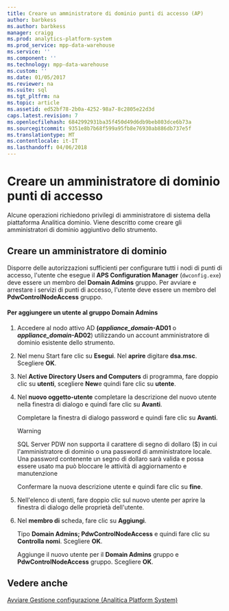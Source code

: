 ```yaml
---
title: Creare un amministratore di dominio punti di accesso (AP)
author: barbkess
ms.author: barbkess
manager: craigg
ms.prod: analytics-platform-system
ms.prod_service: mpp-data-warehouse
ms.service: ''
ms.component: ''
ms.technology: mpp-data-warehouse
ms.custom: ''
ms.date: 01/05/2017
ms.reviewer: na
ms.suite: sql
ms.tgt_pltfrm: na
ms.topic: article
ms.assetid: ed52bf78-2b0a-4252-98a7-8c2805e22d3d
caps.latest.revision: 7
ms.openlocfilehash: 6842992931ba35f450d49d6db9beb803dce6b73a
ms.sourcegitcommit: 9351e8b7b68f599a95fb8e76930ab886db737e5f
ms.translationtype: MT
ms.contentlocale: it-IT
ms.lasthandoff: 04/06/2018
---
```

# <a name="create-an-aps-domain-administrator"></a>Creare un amministratore di dominio punti di accesso
Alcune operazioni richiedono privilegi di amministratore di sistema della piattaforma Analitica dominio. Viene descritto come creare gli amministratori di dominio aggiuntivo dello strumento.  
  
## <a name="create-a-domain-administrator"></a>Creare un amministratore di dominio  
Disporre delle autorizzazioni sufficienti per configurare tutti i nodi di punti di accesso, l'utente che esegue il **APS Configuration Manager** (`dwconfig.exe`) deve essere un membro del **Domain Admins** gruppo. Per avviare e arrestare i servizi di punti di accesso, l'utente deve essere un membro del **PdwControlNodeAccess** gruppo.  
  
#### <a name="to-add-a-user-to-the-domain-admins-group"></a>Per aggiungere un utente al gruppo Domain Admins  
  
1.  Accedere al nodo attivo AD **(*appliance_domain*-AD01** o ***appliance_domain*-AD02**) utilizzando un account amministratore di dominio esistente dello strumento.  
  
2.  Nel menu Start fare clic su **Esegui**. Nel **aprire** digitare **dsa.msc**. Scegliere **OK**.  
  
3.  Nel **Active Directory Users and Computers** di programma, fare doppio clic su **utenti**, scegliere **New**e quindi fare clic su **utente**.  
  
4.  Nel **nuovo oggetto-utente** completare la descrizione del nuovo utente nella finestra di dialogo e quindi fare clic su **Avanti**.  
  
    Completare la finestra di dialogo password e quindi fare clic su **Avanti**.  
  
    > [!WARNING]  
    > SQL Server PDW non supporta il carattere di segno di dollaro ($) in cui l'amministratore di dominio o una password di amministratore locale. Una password contenente un segno di dollaro sarà valida e possa essere usato ma può bloccare le attività di aggiornamento e manutenzione  
  
    Confermare la nuova descrizione utente e quindi fare clic su **fine**.  
  
5.  Nell'elenco di utenti, fare doppio clic sul nuovo utente per aprire la finestra di dialogo delle proprietà dell'utente.  
  
6.  Nel **membro di** scheda, fare clic su **Aggiungi**.  
  
    Tipo **Domain Admins; PdwControlNodeAccess** e quindi fare clic su **Controlla nomi**. Scegliere **OK**.  
  
    Aggiunge il nuovo utente per il **Domain Admins** gruppo e **PdwControlNodeAccess** gruppo. Scegliere **OK**.  
  
## <a name="see-also"></a>Vedere anche  
[Avviare Gestione configurazione &#40;Analitica Platform System&#41;](launch-the-configuration-manager.md)  
  
